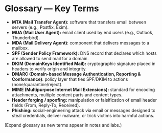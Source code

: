 # Glossary — Key Terms

- **MTA (Mail Transfer Agent):** software that transfers email between servers (e.g., Postfix, Exim).
- **MUA (Mail User Agent):** email client used by end users (e.g., Outlook, Thunderbird).
- **MDA (Mail Delivery Agent):** component that delivers messages to a mailbox.
- **SPF (Sender Policy Framework):** DNS record that declares which hosts are allowed to send mail for a domain.
- **DKIM (DomainKeys Identified Mail):** cryptographic signature placed in headers to verify origin and integrity.
- **DMARC (Domain-based Message Authentication, Reporting & Conformance):** policy layer that ties SPF/DKIM to actions (none/quarantine/reject).
- **MIME (Multipurpose Internet Mail Extensions):** standard for encoding attachments, multiple content parts and content types.
- **Header forging / spoofing:** manipulation or falsification of email header fields (From, Reply-To, Received).
- **Phishing:** social-engineering attack via email or messages designed to steal credentials, deliver malware, or trick victims into harmful actions.

(Expand glossary as new terms appear in notes and labs.)
